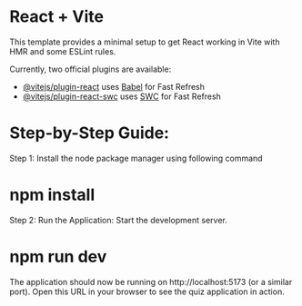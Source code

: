 # React + Vite

This template provides a minimal setup to get React working in Vite with HMR and some ESLint rules.

Currently, two official plugins are available:

- [@vitejs/plugin-react](https://github.com/vitejs/vite-plugin-react/blob/main/packages/plugin-react/README.md) uses [Babel](https://babeljs.io/) for Fast Refresh
- [@vitejs/plugin-react-swc](https://github.com/vitejs/vite-plugin-react-swc) uses [SWC](https://swc.rs/) for Fast Refresh

# Step-by-Step Guide:

Step 1: Install the node package manager using following command
# npm install

Step 2: Run the Application:
Start the development server.

# npm run dev

The application should now be running on http://localhost:5173 (or a similar port). Open this URL in your browser to see the quiz application in action.
